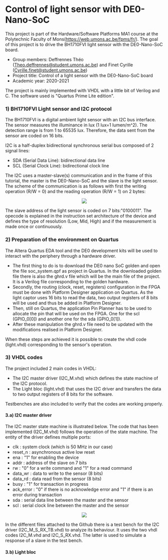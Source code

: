 # Control of light sensor with DE0-Nano-SoC

This project is part of the Hardware/Software Platforms MA1 course at the Polytechnic Faculty of Mons(https://web.umons.ac.be/fpms/fr/). The goal of this project is to drive the BH1710FVI light sensor with the DE0-Nano-SoC board. 

* Group members: Deffrennes Théo (Theo.deffrennes@student.umons.ac.be) and Finet Cyrille (Cyrille.finet@student.umons.ac.be) 
* Project title: Control of a light sensor with the DE0-Nano-SoC board
* Academic year: 2020-2021

The project is mainly implemented with VHDL with a little bit of Verilog and C. The software used is "Quartus Prime Lite edition". 

### 1) BH1710FVI Light sensor and I2C protocol

The BH1710FVI is a digital ambient light sensor with an I2C bus interface. The sensor measures the illuminance in lux (1 lux=1 lumen/m^2). The detection range is from 1 to 65535 lux. Therefore, the data sent from the sensor are coded on 16 bits. 

I2C is a half-duplex bidirectional synchronous serial bus composed of 2 signal lines:
* SDA (Serial Data Line): bidirectional data line
* SCL (Serial Clock Line): bidirectional clock line

The I2C uses a master-slave(s) communication and in the frame of this tutorial, the master is the DE0-Nano-SoC and the slave is the light sensor. 
The scheme of the communication is as follows with first the writing operation (R/W = 0) and the reading operation (R/W = 1) on 2 bytes:

<p align="center">
  <img src="https://user-images.githubusercontent.com/79786800/118889273-2f049c00-b8fd-11eb-8f2f-35ef01ece9cb.png" />
</p>

The slave address of the light sensor is coded on 7 bits:"0100011". 
The opecode is explained in the instruction set architecture of the device and defines the type of resolution (Low, Mid, High) and if the measurement is made once or continuously. 


### 2) Preparation of the environment on Quartus
The Altera Quartus EDA tool and the DE0 development kits will be used to interact with the periphery through a hardware driver. 
- The first thing to do is to download the DE0 nano SoC golden and open the file soc_system.qpf as project in Quartus.  In the downloaded golden file there is also the ghrd.v file which will be the main file of the project. It is a Verilog file corresponding to the golden hardware. 
- Secondly, the routing (clock, reset, registers) configuration in the FPGA must be done with Platform Designer application on Quartus.  As the light captor uses 16 bits to read the data, two output registers of 8 bits will be used and thus be added in Platform Designer. 
- Then, still on Quartus, the application Pin Planner has to be used to allocate the pin that will be used on the FPGA. One for the scl (GPIO_0[0]) and another one for the sda (GPIO_0[1]). 
- After these manipulation the ghrd.v file need to be updated with the modifications realised in Platform Designer.

When these steps are achieved it is possible to create the vhdl code (light.vhd) corresponding to the sensor's operation. 

### 3) VHDL codes

The project included 2 main codes in VHDL:

* The I2C master driver (I2C_M.vhd) which defines the state machine of the I2C protocol.
* The Light bloc (light.vhd) that uses the I2C driver and transfers the data to two output registers of 8 bits for the software.

Testbenches are also included to verify that the codes are working properly.

#### 3.a) I2C master driver

The I2C master state machine is illustrated below. The code that has been implemented (I2C_M.vhd) follows the operation of the state machine. The entity of the driver defines multiple ports:

* clk : system clock (which is 50 MHz in our case)
* reset_n : asynchronous active low reset
* ena : "1" for enabling the device
* addr : address of the slave on 7 bits
* rw : "0" for a write command and "1" for a read command
* data_wr : data to write to the sensor (8 bits)
* data_rd : data read from the sensor (8 bits)
* busy : "1" for transaction in progress
* ack_error : "0" if there is no acknowledge error and "1" if there is an error during transaction
* sda : serial data line between the master and the sensor
* scl : serial clock line between the master and the sensor


<p align="center">
  <img src="https://user-images.githubusercontent.com/79786800/121052583-cd787480-c7ba-11eb-9b0d-97f72eed8fcb.png" />
</p>

In the different files attached to the Github there is a test bench for the I2C driver (I2C_M_S_RX_TB.vhd) to analyze its behaviour. It uses the two vhdl codes I2C_M.vhd and I2C_S_RX.vhd. The latter is used to simulate a response of a slave in the test bench. 
#### 3.b) Light bloc











